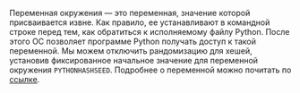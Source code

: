 Переменная окружения — это переменная, значение которой присваивается извне. Как правило, ее устанавливают в командной строке перед тем, как обратиться к исполняемому файлу Python. После этого ОС позволяет программе Python получать доступ к такой переменной. ​​​​​Мы можем отключить рандомизацию для хешей, установив фиксированное начальное значение для переменной окружения `PYTHONHASHSEED`. Подробнее о переменной можно почитать по [ссылке](https://docs.python.org/3/using/cmdline.html#envvar-PYTHONHASHSEED).